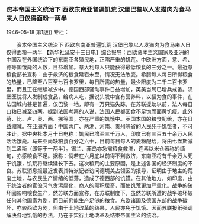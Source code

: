 ### 资本帝国主义统治下  西欧东南亚普遍饥荒  汉堡巴黎以人发猫肉为食马来人日仅得面粉一两半

1946-05-18
第1版()
专栏：

　　资本帝国主义统治下
    西欧东南亚普遍饥荒
    汉堡巴黎以人发猫肉为食马来人日仅得面粉一两半
    【新华社延安十三日电】综合报导：西欧资本主义国家及亚洲的中国及在外国统治下的东南亚各殖民地，正陷严重的饥荒。中欧洲方面，意、希、德等国饿毙的人数，日益增加。意大利每人只能获得最低粮食的三分之一。最近意粮食部长宣称：由于救济的粮食延宕未至，情况无法改变。希腊每人每日所得粮食的热量，已降至六百至七百卡罗里，每日所需的热量，最少限度为二千二百卡罗里，而且正在继续减少中。德国西部骚动事件日益增加，英美当局已增兵戒备。汉堡医院将人发制成食品，给病人吃，据说头发中含有营养料，以猫为食的事件，在法国城内甚是普遍，仅巴黎一地，即有一万只猫失踪，在苏联援助以前，法人每日口粮已减至四两。据到法国考察的人说，法国人民都因食不足饱而面黄饥瘦。此外荷、比、卢、奥、西、挪等国，亦在严重的饥饿中。英国本国的粮食配给，亦在日益缩减。在亚洲方面：中国两广、两湖、河南、贵州等省的人民死于饥饿者，不可胜计。据中央社本月十日电称：饥民已增至三千万人，印度已有三百五十余万人民活活饿毙。马来亚尚缺粮食百分之六十，目前每日每人的麦粉配给，将由七盎斯减到二盎斯（即等于一两半）。锡兰、菲岛亦急需粮食救济，连素以米仓著称的缅甸，亦感粮食不足。据称：倘若在六月底以前得不到救济，东南亚将有千余万人死于饥饿，饥荒将继续延长下去。这次粮荒的主要原因，是上述各国的经济制度的不良。苏联消息报最近发表其特派记者访问德境美占领区的报导，证明由于地主的荒废土地，与农民生产情绪的低落，造成了德西部的饥馑。在其他地方，如印度，由于统治者的官僚习气贪污腐化，商人的囤积居奇，而使饥荒更加严重化。战争的破坏固影响粮食生产，然苏联方面宣称，在苏联制度下，虽然苏联所遭的战争破坏较任何其他国家为剧，而目前仍能生产足够的粮食。东欧诸国及德国东部的战争破坏，亦较西欧为剧，但由于土地改革的结果，人民亦免于饥饿。因而苏联报纸强调解决各地饥饿的办法，乃在于实行土地改革及结束帝国主义的统治。
